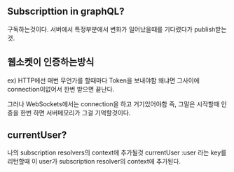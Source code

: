 ## Subscripttion in graphQL?

구독하는것이다. 서버에서 특정부분에서 변화가 일어났을때를 기다렸다가 publish받는것.

## 웹소켓이 인증하는방식

ex) HTTP에선 매번 무언가를 할때마다 Token을 보내야함
왜냐면 그사이에 connection이없어서 한번 받으면 끝난다.

그러나 WebSockets에서는 connection을 하고 거기있어야함
즉, 그말은 시작할때 인증을 한번 하면 서버메모리가 그걸 기억할것이다.

## currentUser?

나의 subscription resolvers의 context에 추가될것
currentUser :user 라는 key를 리턴할때 이 user가 subscription resolver의 context에 추가된다.
